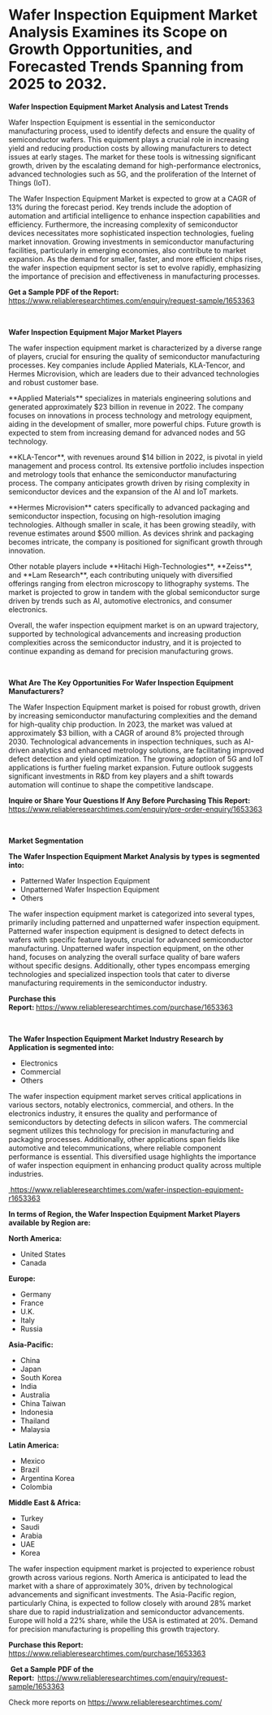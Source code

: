 <p><h1>Wafer Inspection Equipment Market Analysis Examines its Scope on Growth Opportunities, and Forecasted Trends Spanning from 2025 to 2032.</h1></p><p><strong>Wafer Inspection Equipment Market Analysis and Latest Trends</strong></p>
<p><p>Wafer Inspection Equipment is essential in the semiconductor manufacturing process, used to identify defects and ensure the quality of semiconductor wafers. This equipment plays a crucial role in increasing yield and reducing production costs by allowing manufacturers to detect issues at early stages. The market for these tools is witnessing significant growth, driven by the escalating demand for high-performance electronics, advanced technologies such as 5G, and the proliferation of the Internet of Things (IoT).</p><p>The Wafer Inspection Equipment Market is expected to grow at a CAGR of 13% during the forecast period. Key trends include the adoption of automation and artificial intelligence to enhance inspection capabilities and efficiency. Furthermore, the increasing complexity of semiconductor devices necessitates more sophisticated inspection technologies, fueling market innovation. Growing investments in semiconductor manufacturing facilities, particularly in emerging economies, also contribute to market expansion. As the demand for smaller, faster, and more efficient chips rises, the wafer inspection equipment sector is set to evolve rapidly, emphasizing the importance of precision and effectiveness in manufacturing processes.</p></p>
<p><strong>Get a Sample PDF of the Report:&nbsp;</strong> <a href="https://www.reliableresearchtimes.com/enquiry/request-sample/1653363?utm_campaign=3289&utm_medium=2&utm_source=Github&utm_content=ia&utm_term=05032025&utm_id=wafer-inspection-equipment">https://www.reliableresearchtimes.com/enquiry/request-sample/1653363</a></p>
<p>&nbsp;</p>
<p><strong>Wafer Inspection Equipment Major Market Players</strong></p>
<p><p>The wafer inspection equipment market is characterized by a diverse range of players, crucial for ensuring the quality of semiconductor manufacturing processes. Key companies include Applied Materials, KLA-Tencor, and Hermes Microvision, which are leaders due to their advanced technologies and robust customer base.</p><p>**Applied Materials** specializes in materials engineering solutions and generated approximately $23 billion in revenue in 2022. The company focuses on innovations in process technology and metrology equipment, aiding in the development of smaller, more powerful chips. Future growth is expected to stem from increasing demand for advanced nodes and 5G technology.</p><p>**KLA-Tencor**, with revenues around $14 billion in 2022, is pivotal in yield management and process control. Its extensive portfolio includes inspection and metrology tools that enhance the semiconductor manufacturing process. The company anticipates growth driven by rising complexity in semiconductor devices and the expansion of the AI and IoT markets.</p><p>**Hermes Microvision** caters specifically to advanced packaging and semiconductor inspection, focusing on high-resolution imaging technologies. Although smaller in scale, it has been growing steadily, with revenue estimates around $500 million. As devices shrink and packaging becomes intricate, the company is positioned for significant growth through innovation.</p><p>Other notable players include **Hitachi High-Technologies**, **Zeiss**, and **Lam Research**, each contributing uniquely with diversified offerings ranging from electron microscopy to lithography systems. The market is projected to grow in tandem with the global semiconductor surge driven by trends such as AI, automotive electronics, and consumer electronics.</p><p>Overall, the wafer inspection equipment market is on an upward trajectory, supported by technological advancements and increasing production complexities across the semiconductor industry, and it is projected to continue expanding as demand for precision manufacturing grows.</p></p>
<p>&nbsp;</p>
<p><strong>What Are The Key Opportunities For Wafer Inspection Equipment Manufacturers?</strong></p>
<p><p>The Wafer Inspection Equipment market is poised for robust growth, driven by increasing semiconductor manufacturing complexities and the demand for high-quality chip production. In 2023, the market was valued at approximately $3 billion, with a CAGR of around 8% projected through 2030. Technological advancements in inspection techniques, such as AI-driven analytics and enhanced metrology solutions, are facilitating improved defect detection and yield optimization. The growing adoption of 5G and IoT applications is further fueling market expansion. Future outlook suggests significant investments in R&D from key players and a shift towards automation will continue to shape the competitive landscape.</p></p>
<p><strong>Inquire or Share Your Questions If Any Before Purchasing This Report:</strong> <a href="https://www.reliableresearchtimes.com/enquiry/pre-order-enquiry/1653363?utm_campaign=3289&utm_medium=2&utm_source=Github&utm_content=ia&utm_term=05032025&utm_id=wafer-inspection-equipment">https://www.reliableresearchtimes.com/enquiry/pre-order-enquiry/1653363</a></p>
<p>&nbsp;</p>
<p><strong>Market Segmentation</strong></p>
<p><strong>The Wafer Inspection Equipment Market Analysis by types is segmented into:</strong></p>
<p><ul><li>Patterned Wafer Inspection Equipment</li><li>Unpatterned Wafer Inspection Equipment</li><li>Others</li></ul></p>
<p><p>The wafer inspection equipment market is categorized into several types, primarily including patterned and unpatterned wafer inspection equipment. Patterned wafer inspection equipment is designed to detect defects in wafers with specific feature layouts, crucial for advanced semiconductor manufacturing. Unpatterned wafer inspection equipment, on the other hand, focuses on analyzing the overall surface quality of bare wafers without specific designs. Additionally, other types encompass emerging technologies and specialized inspection tools that cater to diverse manufacturing requirements in the semiconductor industry.</p></p>
<p><strong>Purchase this Report:&nbsp;</strong><a href="https://www.reliableresearchtimes.com/purchase/1653363?utm_campaign=3289&utm_medium=2&utm_source=Github&utm_content=ia&utm_term=05032025&utm_id=wafer-inspection-equipment">https://www.reliableresearchtimes.com/purchase/1653363</a></p>
<p>&nbsp;</p>
<p><strong>The Wafer Inspection Equipment Market Industry Research by Application is segmented into:</strong></p>
<p><ul><li>Electronics</li><li>Commercial</li><li>Others</li></ul></p>
<p><p>The wafer inspection equipment market serves critical applications in various sectors, notably electronics, commercial, and others. In the electronics industry, it ensures the quality and performance of semiconductors by detecting defects in silicon wafers. The commercial segment utilizes this technology for precision in manufacturing and packaging processes. Additionally, other applications span fields like automotive and telecommunications, where reliable component performance is essential. This diversified usage highlights the importance of wafer inspection equipment in enhancing product quality across multiple industries.</p></p>
<p><a href="https://www.reliableresearchtimes.com/wafer-inspection-equipment-r1653363?utm_campaign=3289&utm_medium=2&utm_source=Github&utm_content=ia&utm_term=05032025&utm_id=wafer-inspection-equipment">&nbsp;https://www.reliableresearchtimes.com/wafer-inspection-equipment-r1653363</a></p>
<p><strong>In terms of Region, the Wafer Inspection Equipment Market Players available by Region are:</strong></p>
<p>
    <p> <strong> North America: </strong>
        <ul>
            <li>United States</li>
            <li>Canada</li>
        </ul>
        </p> 
    <p> <strong> Europe: </strong>
        <ul>
            <li>Germany</li>
            <li>France</li>
            <li>U.K.</li>
            <li>Italy</li>
            <li>Russia</li>
        </ul>
        </p> 
    <p> <strong> Asia-Pacific: </strong>
        <ul>
            <li>China</li>
            <li>Japan</li>
            <li>South Korea</li>
            <li>India</li>
            <li>Australia</li>
            <li>China Taiwan</li>
            <li>Indonesia</li>
            <li>Thailand</li>
            <li>Malaysia</li>
        </ul>
        </p> 
    <p> <strong> Latin America: </strong>
        <ul>
            <li>Mexico</li>
            <li>Brazil</li>
            <li>Argentina Korea</li>
            <li>Colombia</li>
        </ul>
        </p> 
    <p> <strong> Middle East & Africa: </strong>
        <ul>
            <li>Turkey</li>
            <li>Saudi</li>
            <li>Arabia</li>
            <li>UAE</li>
            <li>Korea</li>
        </ul>
    </p>
    </p>
<p><p>The wafer inspection equipment market is projected to experience robust growth across various regions. North America is anticipated to lead the market with a share of approximately 30%, driven by technological advancements and significant investments. The Asia-Pacific region, particularly China, is expected to follow closely with around 28% market share due to rapid industrialization and semiconductor advancements. Europe will hold a 22% share, while the USA is estimated at 20%. Demand for precision manufacturing is propelling this growth trajectory.</p></p>
<p><strong>Purchase this Report: </strong><a href="https://www.reliableresearchtimes.com/purchase/1653363?utm_campaign=3289&utm_medium=2&utm_source=Github&utm_content=ia&utm_term=05032025&utm_id=wafer-inspection-equipment">https://www.reliableresearchtimes.com/purchase/1653363</a></p>
<p>&nbsp;<strong>Get a Sample PDF of the Report:&nbsp;&nbsp;</strong><a href="https://www.reliableresearchtimes.com/enquiry/request-sample/1653363?utm_campaign=3289&utm_medium=2&utm_source=Github&utm_content=ia&utm_term=05032025&utm_id=wafer-inspection-equipment">https://www.reliableresearchtimes.com/enquiry/request-sample/1653363</a></p>
<p><strong></strong></p>
<p>Check more reports on <a href="https://www.reliableresearchtimes.com/?utm_campaign=3289&utm_medium=2&utm_source=Github&utm_content=ia&utm_term=05032025&utm_id=wafer-inspection-equipment">https://www.reliableresearchtimes.com/</a></p>